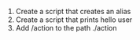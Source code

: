 1. Create a script that creates an alias
2. Create a script that prints hello user
3. Add /action to the path ./action
